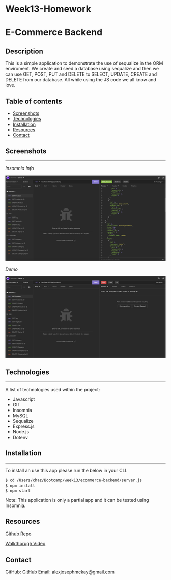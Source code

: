 # Week13-Homework

# E-Commerce Backend

## Description 

This is a simple application to demonstrate the use of sequalize in the ORM enviroment. 
We create and seed a database using sequalize and then we can use GET, POST, PUT and DELETE to SELECT, UPDATE, CREATE and DELETE from our database. All while using the JS code we all know and love.        

## Table of contents 

- [Screenshots](#screenshots) 
- [Technologies](#technologies) 
- [Installation](#installation)
- [Resources](#resources) 
- [Contact](#contact)
  
## Screenshots 
---

*Insomnia Info*

![Insomnia](assets/images/insomnia-info.png)

*Demo*

![Demo](assets/gifs/demo.gif)

## Technologies
***
A list of technologies used within the project:

- Javascript
- GIT
- Insomnia
- MySQL
- Sequalize
- Express.js
- Node.js
- Dotenv

## Installation
***
To install an use this app please run the below in your CLI.
```
$ cd /Users/chaz/Bootcamp/week13/ecommerce-backend/server.js
$ npm install
$ npm start
```
Note: This application is only a partial app and it can be tested using Insomnia.

## Resources

[Github Repo](https://github.com/mckayjalex/ecommerce-backend)

[Walkthorugh Video](https://youtu.be/hMyAJ9gBZzw)

## Contact

GitHub: [GitHub](https://github.com/mckayjalex) Email: [alexjosephmckay@gmail.com](alexjosephmckay@gmail.com)